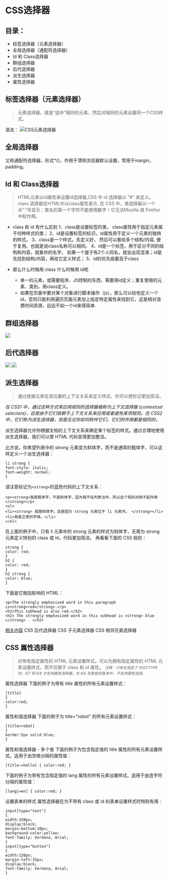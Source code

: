 # CSS选择器
## 目录：
* 标签选择器（元素选择器）
* 全局选择器（通配符选择器）
* Id 和 Class选择器
* 群组选择器
* 后代选择器
* 派生选择器
* 属性选择器

## 标签选择器（元素选择器）
>元素选择器，就是“选中”相同的元素，然后对相同的元素设置同一个CSS样式。

语法：
![CSS元素选择器](http://upload-images.jianshu.io/upload_images/1599190-56097446be09eebf.png?imageMogr2/auto-orient/strip%7CimageView2/2/w/1240)
## 全局选择器
又称通配符选择器，形式*{}，作用于清除浏览器默认设置，常用于margin，padding。
## Id 和 Class选择器	
>HTML元素以id属性来设置id选择器,CSS 中 id 选择器以 "#" 来定义。
class 选择器在HTML中以class属性表示, 在 CSS 中，类选择器以一个点"."号显示：类名的第一个字符不能使用数字！它无法Mozilla 或 Firefox 中起作用。


* class 和 id 有什么区别
    1、class是设置标签的类， class属性用于指定元素属于何种样式的类；
    2、id是设置标签的标识。id属性用于定义一个元素的独特的样式。
    3、class是一个样式，先定义好， 然后可以套给多个结构/内容, 便于复用。也就是说class名称可以相同。
    4、id是一个标签，用于区分不同的结构和内容，就象你的名字， 如果一个屋子有2个人同名，就会出现混淆；id是先找到结构/内容，再给它定义样式；
    5、id的优先级要高于class

* 那么什么时候用 class 什么时候用 id呢

    * 单一的元素，或需要程序、JS控制的东西，需要用id定义；重复使用的元素、类别，用class定义。
    * 如果在页面中要对某个对象进行脚本操作（js），那么可以给他定义一个id，否则只能利用遍历页面元素加上指定特定属性来找到它，这是相对浪费时间资源，远远不如一个id来得简单.
    
## 群组选择器
![](http://i.imgur.com/J9ZVguZ.png)

## 后代选择器
![](http://i.imgur.com/UkcqyTp.png)
![](http://i.imgur.com/kbsJx37.png)
## 派生选择器
>通过依据元素在其位置的上下文关系来定义样式，你可以使标记更加简洁。

<em>在 CSS1 中，通过这种方式来应用规则的选择器被称为上下文选择器 (contextual selectors)，这是由于它们依赖于上下文关系来应用或者避免某项规则。在 CSS2 中，它们称为派生选择器，但是无论你如何称呼它们，它们的作用都是相同的。</em>

派生选择器允许你根据文档的上下文关系来确定某个标签的样式。通过合理地使用派生选择器，我们可以使 HTML 代码变得更加整洁。

比方说，你希望列表中的 strong 元素变为斜体字，而不是通常的粗体字，可以这样定义一个派生选择器：
```
li strong {
font-style: italic;
font-weight: normal;
}
```
请注意标记为``` <strong> ```的蓝色代码的上下文关系：
```
<p><strong>我是粗体字，不是斜体字，因为我不在列表当中，所以这个规则对我不起作用  </strong></p>
<ol>
<li><strong> 我是斜体字。这是因为 strong 元素位于 li 元素内。 </strong></li>
<li>我是正常的字体。</li>
</ol>
```
在上面的例子中，只有 li 元素中的 strong 元素的样式为斜体字，无需为 strong 元素定义特别的 class
或 id，代码更加简洁。
再看看下面的 CSS 规则：
```
strong {
color: red;
}
h2 {
color: red;
}
h2 strong {
color: blue;
}
```
下面是它施加影响的 HTML：
```
<p>The strongly emphasized word in this paragraph is<strong>red</strong>.</p>
<h2>This subhead is also red.</h2>
<h2> The strongly emphasized word in this subhead is <strong> blue </strong> . </h2>
```
[相关内容](CSS组合选择符.md)
CSS 后代选择器
CSS 子元素选择器
CSS 相邻兄弟选择器




## CSS 属性选择器
>对带有指定属性的 HTML 元素设置样式。可以为拥有指定属性的 HTML 元素设置样式，而不仅限于 class 和 id 属性。
<em><small>注释：只有在规定了 !DOCTYPE 时，IE7 和 IE8 才支持属性选择器。在 IE6 及更低的版本中，不支持属性选择。</small></em>

属性选择器
下面的例子为带有 title 属性的所有元素设置样式：
```
[title]
{
color:red;
}
```
属性和值选择器
下面的例子为 title="robot" 的所有元素设置样式：
```
[title=robot]
{
border:5px solid blue;
}
```
属性和值选择器 - 多个值
下面的例子为包含指定值的 title 属性的所有元素设置样式。适用于由空格分隔的属性值：
```
[title~=hello] { color:red; }
```
下面的例子为带有包含指定值的 lang 属性的所有元素设置样式。适用于由连字符分隔的属性值：
```
[lang|=en] { color:red; }
```
设置表单的样式
属性选择器在为不带有 class 或 id 的表单设置样式时特别有用：
```
input[type="text"]
{
width:150px;
display:block;
margin-bottom:10px;
background-color:yellow;
font-family: Verdana, Arial;
}
input[type="button"]
{
width:120px;
margin-left:35px;
display:block;
font-family: Verdana, Arial;
}
```  

